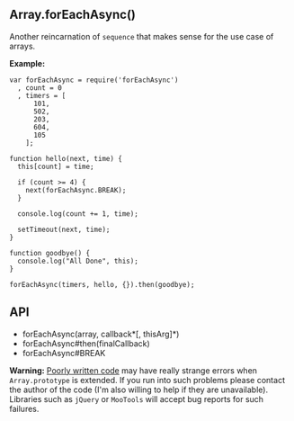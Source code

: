 Array.forEachAsync()
----

Another reincarnation of `sequence` that makes sense for the use case of arrays.

**Example:**

    var forEachAsync = require('forEachAsync')
      , count = 0
      , timers = [
          101,
          502,
          203,
          604,
          105
        ];

    function hello(next, time) {
      this[count] = time;

      if (count >= 4) {
        next(forEachAsync.BREAK);
      }

      console.log(count += 1, time);

      setTimeout(next, time);
    }

    function goodbye() {
      console.log("All Done", this);
    }

    forEachAsync(timers, hello, {}).then(goodbye);

API
---

  * forEachAsync(array, callback*[, thisArg]*)
  * forEachAsync#then(finalCallback)
  * forEachAsync#BREAK

**Warning:** [Poorly written code](https://gist.github.com/941362) may have really strange errors when `Array.prototype` is extended.
If you run into such problems please contact the author of the code (I'm also willing to help if they are unavailable).
Libraries such as `jQuery` or `MooTools` will accept bug reports for such failures.

